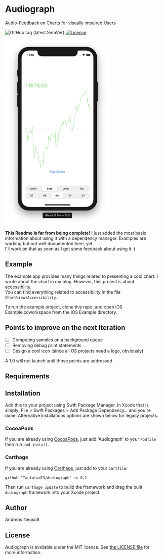 # Audiograph
Audio-Feedback on Charts for visually impaired Users

![GitHub tag (latest SemVer)](https://img.shields.io/github/v/tag/Tantalum73/Audiograph)
[![License](https://img.shields.io/github/license/Tantalum73/Audiograph)](LICENSE)

<a href="Media/Screenshot.png"><img height=600 src="Media/Screenshot.png" alt="Screenshot" /></a>


**This Readme is far from being complete!** I just added the most basic information about using it with a dependency manager. Examples are working but not well documented here, yet.  
I'll work on that as soon as I got some feedback about using it :)

## Example
The example app provides many things related to presenting a cool chart. I wrote about the chart in my blog. However, this project is about accessibility.  
You can find everything related to accessibility in the file `ChartView+Accessibility`.

To run the example project, clone this repo, and open iOS Example.xcworkspace from the iOS Example directory.

## Points to improve on the next Iteration
* [ ] Computing samples on a background queue
* [ ] Removing debug print statements
* [ ] Design a cool icon (since all OS projects need a logo, obviously)

A 1.0 will not launch until those points are addressed.


## Requirements


## Installation

Add this to your project using Swift Package Manager. In Xcode that is simply: File > Swift Packages > Add Package Dependency... and you're done. Alternative installations options are shown below for legacy projects.

### CocoaPods

If you are already using [CocoaPods](http://cocoapods.org), just add 'Audiograph' to your `Podfile` then run `pod install`.

### Carthage

If you are already using [Carthage](https://github.com/Carthage/Carthage), just add to your `Cartfile`:

```ogdl
github "Tantalum73/Audiograph" ~> 0.1
```

Then run `carthage update` to build the framework and drag the built `Audiograph`.framework into your Xcode project.


## Author

Andreas Neusüß


## License

Audiograph is available under the MIT license. See [the LICENSE file](LICENSE) for more information.
